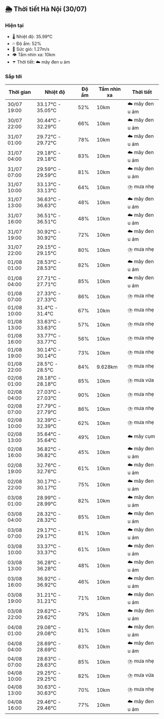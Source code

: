 ## 🌦️ Thời tiết Hà Nội (30/07)

### Hiện tại

- 🌡️ Nhiệt độ: 35.99℃
- 💦 Độ ẩm: 52%
- 💨 Sức gió: 1.27m/s
- 👁️ Tầm nhìn xa: 10km
- ☂️ Thời tiết: ☁️ mây đen u ám

### Sắp tới

| Thời gian | Nhiệt độ | Độ ẩm | Tầm nhìn xa | Thời tiết |
| --- | --- | --- | --- | --- |
| 30/07 19:00 | 33.17℃ - 35.05℃ | 52% | 10km | ☁️ mây đen u ám |
| 30/07 22:00 | 30.44℃ - 32.29℃ | 66% | 10km | ☁️ mây đen u ám |
| 31/07 01:00 | 29.72℃ - 29.72℃ | 78% | 10km | ☁️ mây đen u ám |
| 31/07 04:00 | 29.18℃ - 29.18℃ | 83% | 10km | ☁️ mây đen u ám |
| 31/07 07:00 | 29.59℃ - 29.59℃ | 81% | 10km | ☁️ mây đen u ám |
| 31/07 10:00 | 33.13℃ - 33.13℃ | 64% | 10km | ⛈️ mưa nhẹ |
| 31/07 13:00 | 36.63℃ - 36.63℃ | 48% | 10km | ☁️ mây đen u ám |
| 31/07 16:00 | 36.51℃ - 36.51℃ | 48% | 10km | ☁️ mây đen u ám |
| 31/07 19:00 | 30.92℃ - 30.92℃ | 72% | 10km | ☁️ mây đen u ám |
| 31/07 22:00 | 29.15℃ - 29.15℃ | 80% | 10km | ⛈️ mưa nhẹ |
| 01/08 01:00 | 28.53℃ - 28.53℃ | 82% | 10km | ☁️ mây đen u ám |
| 01/08 04:00 | 27.71℃ - 27.71℃ | 85% | 10km | ☁️ mây đen u ám |
| 01/08 07:00 | 27.33℃ - 27.33℃ | 86% | 10km | ⛈️ mưa nhẹ |
| 01/08 10:00 | 31.4℃ - 31.4℃ | 67% | 10km | ⛈️ mưa nhẹ |
| 01/08 13:00 | 33.63℃ - 33.63℃ | 57% | 10km | ⛈️ mưa nhẹ |
| 01/08 16:00 | 33.77℃ - 33.77℃ | 56% | 10km | ⛈️ mưa nhẹ |
| 01/08 19:00 | 30.14℃ - 30.14℃ | 73% | 10km | ⛈️ mưa nhẹ |
| 01/08 22:00 | 28.5℃ - 28.5℃ | 84% | 9.628km | ⛈️ mưa nhẹ |
| 02/08 01:00 | 28.18℃ - 28.18℃ | 85% | 10km | ⛈️ mưa vừa |
| 02/08 04:00 | 27.03℃ - 27.03℃ | 90% | 10km | ⛈️ mưa nhẹ |
| 02/08 07:00 | 27.79℃ - 27.79℃ | 86% | 10km | ⛈️ mưa nhẹ |
| 02/08 10:00 | 32.39℃ - 32.39℃ | 62% | 10km | ⛈️ mưa nhẹ |
| 02/08 13:00 | 35.64℃ - 35.64℃ | 49% | 10km | ☁️ mây cụm |
| 02/08 16:00 | 36.82℃ - 36.82℃ | 45% | 10km | ☁️ mây đen u ám |
| 02/08 19:00 | 32.76℃ - 32.76℃ | 61% | 10km | ☁️ mây đen u ám |
| 02/08 22:00 | 30.17℃ - 30.17℃ | 75% | 10km | ☁️ mây đen u ám |
| 03/08 01:00 | 28.99℃ - 28.99℃ | 82% | 10km | ☁️ mây đen u ám |
| 03/08 04:00 | 28.32℃ - 28.32℃ | 85% | 10km | ☁️ mây đen u ám |
| 03/08 07:00 | 29.17℃ - 29.17℃ | 81% | 10km | ☁️ mây đen u ám |
| 03/08 10:00 | 33.37℃ - 33.37℃ | 61% | 10km | ☁️ mây đen u ám |
| 03/08 13:00 | 36.28℃ - 36.28℃ | 48% | 10km | ☁️ mây đen u ám |
| 03/08 16:00 | 36.92℃ - 36.92℃ | 46% | 10km | ☁️ mây đen u ám |
| 03/08 19:00 | 31.21℃ - 31.21℃ | 71% | 10km | ☁️ mây đen u ám |
| 03/08 22:00 | 29.62℃ - 29.62℃ | 79% | 10km | ☁️ mây đen u ám |
| 04/08 01:00 | 29.08℃ - 29.08℃ | 81% | 10km | ☁️ mây đen u ám |
| 04/08 04:00 | 28.69℃ - 28.69℃ | 83% | 10km | ☁️ mây đen u ám |
| 04/08 07:00 | 28.63℃ - 28.63℃ | 85% | 10km | ⛈️ mưa nhẹ |
| 04/08 10:00 | 29.25℃ - 29.25℃ | 82% | 10km | ⛈️ mưa vừa |
| 04/08 13:00 | 30.63℃ - 30.63℃ | 70% | 10km | ⛈️ mưa nhẹ |
| 04/08 16:00 | 29.46℃ - 29.46℃ | 77% | 10km | ☁️ mây đen u ám |
